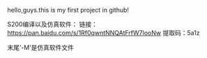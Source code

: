 hello,guys.this is my first project in github!

S200编译以及仿真软件：
链接：https://pan.baidu.com/s/1Rf0qwntNNQAtFrfW7looNw
提取码：5a1z

末尾‘-M’是仿真软件文件

